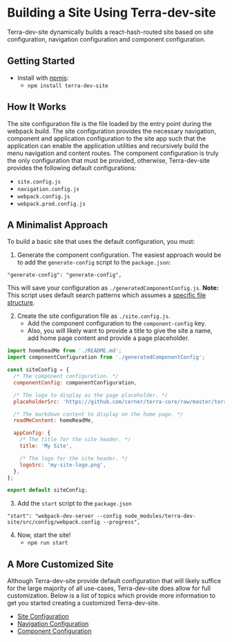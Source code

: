 # Building a Site Using Terra-dev-site
Terra-dev-site dynamically builds a react-hash-routed site based on site configuration, navigation configuration and component configuration.

## Getting Started
- Install with [npmjs](https://www.npmjs.com/):
    - `npm install terra-dev-site`

## How It Works
The site configuration file is the file loaded by the entry point during the webpack build. The site configuration provides the necessary navigation, component and application configuration to the site app such that the application can enable the application utilities and recursively build the menu navigation and content routes. The component configuration is truly the only configuration that must be provided, otherwise, Terra-dev-site provides the following default configurations:
- `site.config.js`
- `navigation.config.js`
- `webpack.config.js`
- `webpack.prod.config.js`

## A Minimalist Approach
To build a basic site that uses the default configuration, you must:

1. Generate the component configuration. The easiest approach would be to add the `generate-config` script to the `package.json`:
```
"generate-config": "generate-config",
```
This will save your configuration as `./generatedComponentConfig.js`.  **Note:** This script uses default search patterns which assumes a [specific file structure](https://github.com/cerner/terra-dev-site/blob/master/docs/ComponentConfig.md#generating-component-config).

2. Create the site configuration file as `./site.config.js`.
    - Add the component configuration to the `component-config` key.
    - Also, you will likely want to provide a title to give the site a name, add home page content and provide a page placeholder.

```js
import homeReadMe from './README.md';
import componentConfiguration from './generatedComponentConfig';

const siteConfig = {
  /* The component configuration. */
  componentConfig: componentConfiguration,

  /* The logo to display as the page placeholder. */
  placeholderSrc: 'https://github.com/cerner/terra-core/raw/master/terra.png',

  /* The markdown content to display on the home page. */
  readMeContent: homeReadMe,

  appConfig: {
    /* The title for the site header. */
    title: 'My Site',

    /* The logo for the site header. */
    logoSrc: 'my-site-logo.png',
  },
};

export default siteConfig;
```
3. Add the `start` script to the `package.json`
```
"start": "webpack-dev-server --config node_modules/terra-dev-site/src/config/webpack.config --progress",
```
4. Now, start the site!
    - `npm run start`

## A More Customized Site

Although Terra-dev-site provide default configuration that will likely suffice for the large majority of all use-cases, Terra-dev-site does allow for full customization. Below is a list of topics which provide more information to get you started creating a customized Terra-dev-site.
- [Site Configuration](https://github.com/cerner/terra-dev-site/blob/master/docs/SiteConfig.md)
- [Navigation Configuration](https://github.com/cerner/terra-dev-site/blob/master/docs/NavigationConfig.md)
- [Component Configuration](https://github.com/cerner/terra-dev-site/blob/master/docs/ComponentConfig.md)
<!--- - [Webpack Configuration](https://github.com/cerner/terra-dev-site/blob/master/docs/WebpackConfig.md) -->
